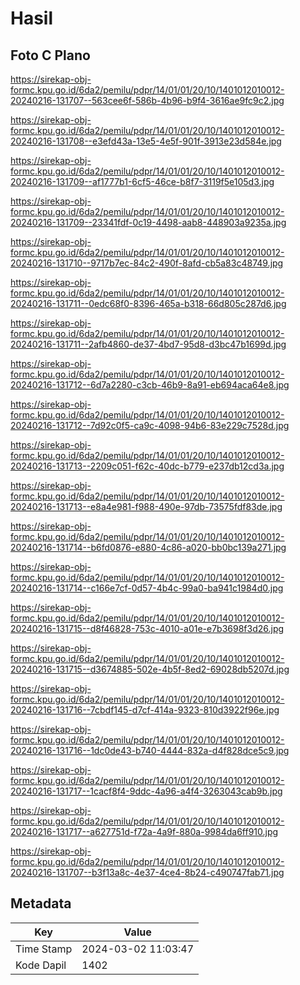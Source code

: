 # Hasil

## Foto C Plano

https://sirekap-obj-formc.kpu.go.id/6da2/pemilu/pdpr/14/01/01/20/10/1401012010012-20240216-131707--563cee6f-586b-4b96-b9f4-3616ae9fc9c2.jpg

https://sirekap-obj-formc.kpu.go.id/6da2/pemilu/pdpr/14/01/01/20/10/1401012010012-20240216-131708--e3efd43a-13e5-4e5f-901f-3913e23d584e.jpg

https://sirekap-obj-formc.kpu.go.id/6da2/pemilu/pdpr/14/01/01/20/10/1401012010012-20240216-131709--af1777b1-6cf5-46ce-b8f7-3119f5e105d3.jpg

https://sirekap-obj-formc.kpu.go.id/6da2/pemilu/pdpr/14/01/01/20/10/1401012010012-20240216-131709--23341fdf-0c19-4498-aab8-448903a9235a.jpg

https://sirekap-obj-formc.kpu.go.id/6da2/pemilu/pdpr/14/01/01/20/10/1401012010012-20240216-131710--9717b7ec-84c2-490f-8afd-cb5a83c48749.jpg

https://sirekap-obj-formc.kpu.go.id/6da2/pemilu/pdpr/14/01/01/20/10/1401012010012-20240216-131711--0edc68f0-8396-465a-b318-66d805c287d6.jpg

https://sirekap-obj-formc.kpu.go.id/6da2/pemilu/pdpr/14/01/01/20/10/1401012010012-20240216-131711--2afb4860-de37-4bd7-95d8-d3bc47b1699d.jpg

https://sirekap-obj-formc.kpu.go.id/6da2/pemilu/pdpr/14/01/01/20/10/1401012010012-20240216-131712--6d7a2280-c3cb-46b9-8a91-eb694aca64e8.jpg

https://sirekap-obj-formc.kpu.go.id/6da2/pemilu/pdpr/14/01/01/20/10/1401012010012-20240216-131712--7d92c0f5-ca9c-4098-94b6-83e229c7528d.jpg

https://sirekap-obj-formc.kpu.go.id/6da2/pemilu/pdpr/14/01/01/20/10/1401012010012-20240216-131713--2209c051-f62c-40dc-b779-e237db12cd3a.jpg

https://sirekap-obj-formc.kpu.go.id/6da2/pemilu/pdpr/14/01/01/20/10/1401012010012-20240216-131713--e8a4e981-f988-490e-97db-73575fdf83de.jpg

https://sirekap-obj-formc.kpu.go.id/6da2/pemilu/pdpr/14/01/01/20/10/1401012010012-20240216-131714--b6fd0876-e880-4c86-a020-bb0bc139a271.jpg

https://sirekap-obj-formc.kpu.go.id/6da2/pemilu/pdpr/14/01/01/20/10/1401012010012-20240216-131714--c166e7cf-0d57-4b4c-99a0-ba941c1984d0.jpg

https://sirekap-obj-formc.kpu.go.id/6da2/pemilu/pdpr/14/01/01/20/10/1401012010012-20240216-131715--d8f46828-753c-4010-a01e-e7b3698f3d26.jpg

https://sirekap-obj-formc.kpu.go.id/6da2/pemilu/pdpr/14/01/01/20/10/1401012010012-20240216-131715--d3674885-502e-4b5f-8ed2-69028db5207d.jpg

https://sirekap-obj-formc.kpu.go.id/6da2/pemilu/pdpr/14/01/01/20/10/1401012010012-20240216-131716--7cbdf145-d7cf-414a-9323-810d3922f96e.jpg

https://sirekap-obj-formc.kpu.go.id/6da2/pemilu/pdpr/14/01/01/20/10/1401012010012-20240216-131716--1dc0de43-b740-4444-832a-d4f828dce5c9.jpg

https://sirekap-obj-formc.kpu.go.id/6da2/pemilu/pdpr/14/01/01/20/10/1401012010012-20240216-131717--1cacf8f4-9ddc-4a96-a4f4-3263043cab9b.jpg

https://sirekap-obj-formc.kpu.go.id/6da2/pemilu/pdpr/14/01/01/20/10/1401012010012-20240216-131717--a627751d-f72a-4a9f-880a-9984da6ff910.jpg

https://sirekap-obj-formc.kpu.go.id/6da2/pemilu/pdpr/14/01/01/20/10/1401012010012-20240216-131707--b3f13a8c-4e37-4ce4-8b24-c490747fab71.jpg


## Metadata

| Key        | Value               |
| ---------- | ------------------- |
| Time Stamp | 2024-03-02 11:03:47 |
| Kode Dapil | 1402                |



